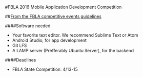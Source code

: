 #FBLA 2016 Mobile Application Development Competition

##[From the FBLA competitive events guidelines](https://www.dropbox.com/s/s8vhg07vr8epbi9/FBLA%202016%20NLC%20Topics.docx?dl=0#)
>


####Software needed
* Your favorite text editor. We recommend Sublime Text or Atom
* Android Studio, for app development
* Git LFS
* A LAMP server (Prefferably Ubuntu Server), for the backend

####Deadlines
* FBLA State Competition: 4/13-15
